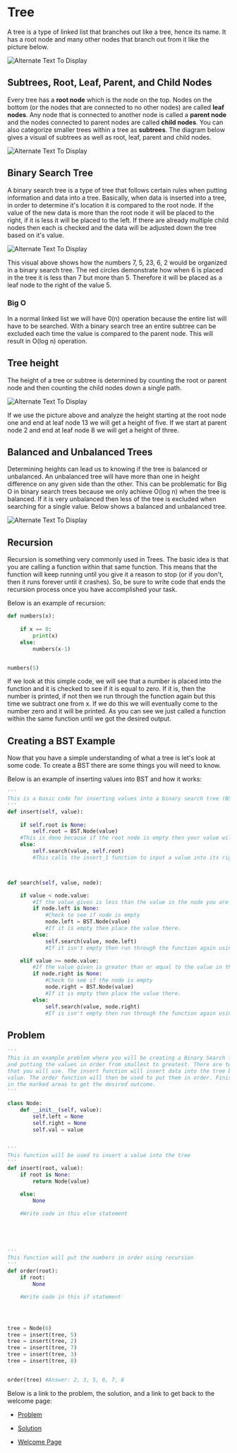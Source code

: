 # **Tree**
A tree is a type of linked list that branches out like a tree, hence its name. It has a root node and many other nodes that branch out from it like the picture below.

![Alternate Text To Display](pictures/tree.png)

## Subtrees, Root, Leaf, Parent, and Child Nodes
Every tree has a **root node** which is the node on the top. Nodes on the bottom (or the nodes that are connected to no other nodes) are called **leaf nodes**. Any node that is connected to another node is called a **parent node** and the nodes connected to parent nodes are called **child nodes**. You can also categorize smaller trees within a tree as **subtrees**. The diagram below gives a visual of subtrees as well as root, leaf, parent and child nodes.

![Alternate Text To Display](pictures/subtree.jpg)

## Binary Search Tree

A binary search tree is a type of tree that follows certain rules when putting information and data into a tree. Basically, when data is inserted into a tree, in order to determine it's location it is compared to the root node. If the value of the new data is more than the root node it will be placed to the right, if it is less it will be placed to the left. If there are already multiple child nodes then each is checked and the data will be adjusted down the tree based on it's value.

![Alternate Text To Display](pictures/binarysearchtree.png)

This visual above shows how the numbers 7, 5, 23, 6, 2 would be organized in a binary search tree. The red circles demonstrate how when 6 is placed in the tree it is less than 7 but more than 5. Therefore it will be placed as a leaf node to the right of the value 5.
### Big O
In a normal linked list we will have 0(n) operation because the entire list will have to be searched. With a binary search tree an entire subtree can be excluded each time the value is compared to the parent node. This will result in O(log n) operation. 

## Tree height
The height of a tree or subtree is determined by counting the root or parent node and then counting the child nodes down a single path.

![Alternate Text To Display](pictures/heighttree.png)

If we use the picture above and analyze the height starting at the root node one and end at leaf node 13 we will get a height of five. If we start at parent node 2 and end at leaf node 8 we will get a height of three. 

## Balanced and Unbalanced Trees

Determining heights can lead us to knowing if the tree is balanced or unbalanced. An unbalanced tree will have more than one in height difference on any given side than the other. This can be problematic for Big O in binary search trees because we only achieve O(log n) when the tree is balanced. If it is very unbalanced then less of the tree is excluded when searching for a single value. Below shows a balanced and unbalanced tree.

![Alternate Text To Display](pictures/balancedvsunbalanced.jpg)

## Recursion

Recursion is something very commonly used in Trees. The basic idea is that you are calling a function within that same function. This means that the function will keep running until you give it a reason to stop (or if you don't, then it runs forever until it crashes). So, be sure to write code that ends the recursion process once you have accomplished your task.

Below is an example of recursion:

```Python
def numbers(x):
    
    if x == 0:
        print(x)
    else:
        numbers(x-1)


numbers(5)
```
If we look at this simple code, we will see that a number is placed into the function and it is checked to see if it is equal to zero. If it is, then the number is printed, if not then we run through the function again but this time we subtract one from x. If we do this we will eventually come to the number zero and it will be printed. As you can see we just called a function within the same function until we got the desired output.

## Creating a BST Example

Now that you have a simple understanding of what a tree is let's look at some code. To create a BST there are some things you will need to know.

Below is an example of inserting values into BST and how it works:

```Python
'''
This is a basic code for inserting values into a binary search tree (BST). Below are two functions that work together to create this tree. The first function "insert" will be the one to insert the value into the node and the second function will be the one to search for an empty node where the value belongs.
'''
def insert(self, value):
	
	if self.root is None:
		self.root = BST.Node(value) 
    #This is done because if the root node is empty then your value will automatically go there.    
	else:
		self.search(value, self.root)
        #This calls the insert_1 function to input a value into its rightful node.  



def search(self, value, node):

	if value < node.value:
		#If the value given is less than the value in the node you are comparing it to then it is placed to the left.
		if node.left is None:
			#Check to see if node is empty
			node.left = BST.Node(value)
            #If it is empty then place the value there.
		else:
			self.search(value, node.left)
            #If it isn't empty then run through the function again using the left node (node.left)

	elif value >= node.value:
		#If the value given is greater than or equal to the value in the node you are comparing it to then it is placed to the right.
		if node.right is None: 
            #Check to see if the node is empty
			node.right = BST.Node(value)
            #If it is empty then place the value there.
		else:			
			self.search(value, node.right)
            #If is isn't empty then run through the function again using the right node (node.right)
```

## Problem

```Python
'''
This is an example problem where you will be creating a Binary Search Tree (BST)
and putting the values in order from smallest to greatest. There are two functions 
that you will use. The insert function will insert data into the tree based on it's 
value. The order function will then be used to put them in order. Finish the code 
in the marked areas to get the desired outcome.
'''

class Node:
	def __init__(self, value):
		self.left = None
		self.right = None
		self.val = value


'''
This function will be used to insert a value into the tree
'''
def insert(root, value):
	if root is None:
		return Node(value)

	else:
        None

    #Write code in this else statement

	



'''
This function will put the numbers in order using recursion
'''
def order(root):
	if root:
        None

	#Write code in this if statement




tree = Node(6)
tree = insert(tree, 5)
tree = insert(tree, 2)
tree = insert(tree, 7)
tree = insert(tree, 3)
tree = insert(tree, 8)


order(tree) #Answer: 2, 3, 5, 6, 7, 8 
```
Below is a link to the problem, the solution, and a link to get back to the welcome page:

* [Problem](problems/trees(1)problem.py)

* [Solution](solutions/trees(1)solution.py)

* [Welcome Page](welcome.md)
